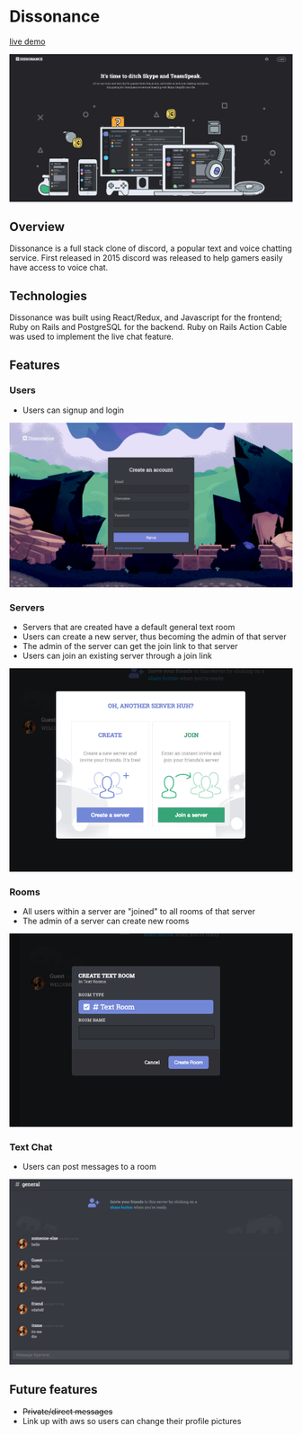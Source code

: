 # Dissonance

[live demo](https://dissonanceapp.herokuapp.com/)

![splash](./readme-extras/splash-img.png "Splash page img")

## Overview

Dissonance is a full stack clone of discord, a popular text and voice chatting service. First released in 2015 discord was released to help gamers easily have access to voice chat. 

## Technologies

Dissonance was built using React/Redux, and Javascript for the frontend; Ruby on Rails and PostgreSQL for the backend. Ruby on Rails Action Cable was used to implement the live chat feature.

## Features

### Users

* Users can signup and login

![signup](./readme-extras/signup.png "Signup page img")

### Servers

* Servers that are created have a default general text room
* Users can create a new server, thus becoming the admin of that server
* The admin of the server can get the join link to that server
* Users can join an existing server through a join link


![server-options](./readme-extras/server-options.png "ServerOptions modal img")

### Rooms

* All users within a server are "joined" to all rooms of that server
* The admin of a server can create new rooms

![create-room](./readme-extras/create-room.png "Create Room modal img")

### Text Chat

* Users can post messages to a room

![chat](./readme-extras/chat-room.png "Chat room img")

## Future features

* ~~Private/direct messages~~
* Link up with aws so users can change their profile pictures